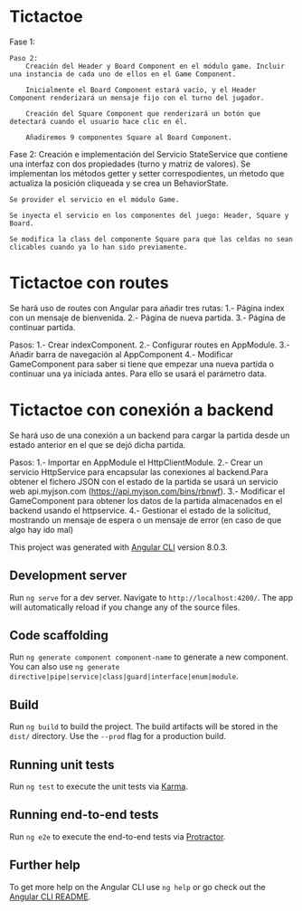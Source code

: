 # Tictactoe

Fase 1:

    Paso 2:
        Creación del Header y Board Component en el módulo game. Incluir una instancia de cada uno de ellos en el Game Component.

        Inicialmente el Board Component estará vacío, y el Header Component renderizará un mensaje fijo con el turno del jugador.

        Creación del Square Component que renderizará un botón que detectará cuando el usuario hace clic en él.

        Añadiremos 9 componentes Square al Board Component.

Fase 2:
    Creación e implementación del Servicio StateService que contiene una interfaz con dos propiedades (turno y matriz de valores). Se implementan los métodos getter y setter correspodientes, un ḿetodo que actualiza la posición cliqueada y se crea un BehaviorState.

    Se provider el servicio en el módulo Game.

    Se inyecta el servicio en los componentes del juego: Header, Square y Board.

    Se modifica la class del componente Square para que las celdas no sean clicables cuando ya lo han sido previamente.


# Tictactoe con routes

Se hará uso de routes con Angular para añadir tres rutas:
1.- Página index con un mensaje de bienvenida.
2.- Página de nueva partida.
3.- Página de continuar partida.

Pasos:
1.- Crear indexComponent.
2.- Configurar routes en AppModule.
3.- Añadir barra de navegación al AppComponent
4.- Modificar GameComponent para saber si tiene que empezar una nueva partida o continuar una ya iniciada antes. Para ello
se usará el parámetro data.


# Tictactoe con conexión a backend
Se hará uso de una conexión a un backend para cargar la partida desde un estado anterior en el que se dejó dicha partida.

Pasos:
1.- Importar en AppModule el HttpClientModule.
2.- Crear un servicio HttpService para encapsular las conexiones al backend.Para obtener el fichero JSON con el estado de la partida se usará un servicio web api.myjson.com (https://api.myjson.com/bins/rbnwf).
3.- Modificar el GameComponent para obtener los datos de la partida almacenados en el backend usando el httpservice.
4.- Gestionar el estado de la solicitud, mostrando un mensaje de espera o un mensaje de error (en caso de que algo hay ido mal)



This project was generated with [Angular CLI](https://github.com/angular/angular-cli) version 8.0.3.

## Development server

Run `ng serve` for a dev server. Navigate to `http://localhost:4200/`. The app will automatically reload if you change any of the source files.

## Code scaffolding

Run `ng generate component component-name` to generate a new component. You can also use `ng generate directive|pipe|service|class|guard|interface|enum|module`.

## Build

Run `ng build` to build the project. The build artifacts will be stored in the `dist/` directory. Use the `--prod` flag for a production build.

## Running unit tests

Run `ng test` to execute the unit tests via [Karma](https://karma-runner.github.io).

## Running end-to-end tests

Run `ng e2e` to execute the end-to-end tests via [Protractor](http://www.protractortest.org/).

## Further help

To get more help on the Angular CLI use `ng help` or go check out the [Angular CLI README](https://github.com/angular/angular-cli/blob/master/README.md).
